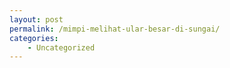 ```yaml
---
layout: post
permalink: /mimpi-melihat-ular-besar-di-sungai/
categories:
    - Uncategorized
---
```


